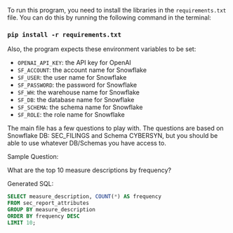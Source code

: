 To run this program, you need to install the libraries in the `requirements.txt` file. You can do this by running the following command in the terminal:

### `pip install -r requirements.txt`

Also, the program expects these environment variables to be set:

- `OPENAI_API_KEY`: the API key for OpenAI
- `SF_ACCOUNT`: the account name for Snowflake
- `SF_USER`: the user name for Snowflake
- `SF_PASSWORD`: the password for Snowflake
- `SF_WH`: the warehouse name for Snowflake
- `SF_DB`: the database name for Snowflake
- `SF_SCHEMA`: the schema name for Snowflake
- `SF_ROLE`: the role name for Snowflake

The main file has a few questions to play with. The questions are based on Snowflake DB: SEC_FILINGS and Schema CYBERSYN, but you should be able to use whatever DB/Schemas you have access to.

Sample Question:

What are the top 10 measure descriptions by frequency?

Generated SQL:

```sql
SELECT measure_description, COUNT(*) AS frequency
FROM sec_report_attributes
GROUP BY measure_description
ORDER BY frequency DESC
LIMIT 10;
```
